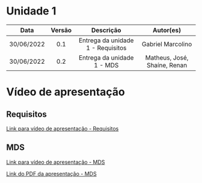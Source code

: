 # Unidade 1 #

|    Data    | Versão |      Descrição       |     Autor(es)     |
| :--------: | :----: | :------------------: | :---------------: |
| 30/06/2022 |  0.1   | Entrega da unidade 1 - Requisitos | Gabriel Marcolino |
| 30/06/2022 |  0.2  | Entrega da unidade 1 - MDS | Matheus, José, Shaíne, Renan |

# Vídeo de apresentação 

## Requisitos

[Link para vídeo de apresentação - Requisitos](https://youtu.be/ihTfvTdG3UU)


## MDS

[Link para vídeo de apresentação - MDS](https://www.youtube.com/watch?v=bzQl725meJQ&feature=youtu.be&ab_channel=Jos%C3%A9FilipiBrito)

[Link do PDF da apresentação - MDS](https://drive.google.com/file/d/1l956HBm5d6DGwGfllcmTUz2u4cxSzBUZ/view?usp=sharing)